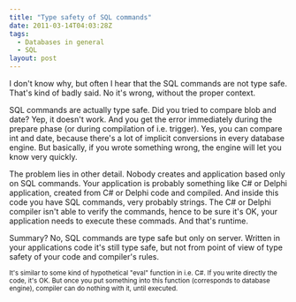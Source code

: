 ```yaml
---
title: "Type safety of SQL commands"
date: 2011-03-14T04:03:28Z
tags:
  - Databases in general
  - SQL
layout: post
---
```

I don't know why, but often I hear that the SQL commands are not type safe. That's kind of badly said. No it's wrong, without the proper context.

SQL commands are actually type safe. Did you tried to compare blob and date? Yep, it doesn't work. And you get the error immediately during the prepare phase (or during compilation of i.e. trigger). Yes, you can compare int and date, because there's a lot of implicit conversions in every database engine. But basically, if you wrote something wrong, the engine will let you know very quickly.

The problem lies in other detail. Nobody creates and application based only on SQL commands. Your application is probably something like C# or Delphi application, created from C# or Delphi code and compiled. And inside this code you have SQL commands, very probably strings. The C# or Delphi compiler isn't able to verify the commands, hence to be sure it's OK, your application needs to execute these commads. And that's runtime.

Summary? No, SQL commands are type safe but only on server. Written in your applications code it's still type safe, but not from point of view of type safety of your code and compiler's rules.

<small>It's similar to some kind of hypothetical "eval" function in i.e. C#. If you write directly the code, it's OK. But once you put something into this function (corresponds to database engine), compiler can do nothing with it, until executed.</small>